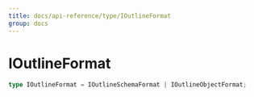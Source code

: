 ```yaml
---
title: docs/api-reference/type/IOutlineFormat
group: docs
---
```


# IOutlineFormat

```ts
type IOutlineFormat = IOutlineSchemaFormat | IOutlineObjectFormat;
```


